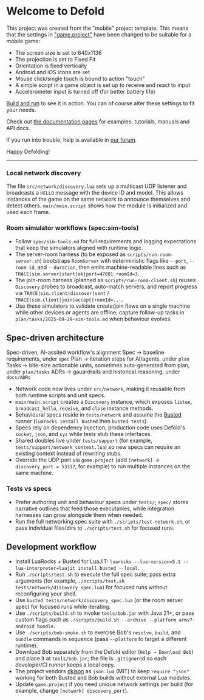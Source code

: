 # Welcome to Defold

This project was created from the "mobile" project template. This means that the settings in ["game.project"](defold://open?path=/game.project) have been changed to be suitable for a mobile game:

- The screen size is set to 640x1136
- The projection is set to Fixed Fit
- Orientation is fixed vertically
- Android and iOS icons are set
- Mouse click/single touch is bound to action "touch"
- A simple script in a game object is set up to receive and react to input
- Accelerometer input is turned off (for better battery life)

[Build and run](defold://build) to see it in action. You can of course alter these settings to fit your needs.

Check out [the documentation pages](https://defold.com/learn) for examples, tutorials, manuals and API docs.

If you run into trouble, help is available in [our forum](https://forum.defold.com).

Happy Defolding!

---

### Local network discovery

The file `src/network/discovery.lua` sets up a multicast UDP listener and broadcasts a `HELLO` message with the device ID and model. This allows instances of the game on the same network to announce themselves and detect others. `main/main.script` shows how the module is initialized and used each frame.

### Room simulator workflows (spec:sim-tools)

- Follow `spec/sim-tools.md` for full requirements and logging expectations that keep the simulators aligned with runtime logic.
- The server-room harness (to be exposed as `scripts/run-room-server.sh`) bootstraps `RoomServer` with deterministic flags like `--port`, `--room-id`, and `--duration`, then emits machine-readable lines such as `TRACE|sim.server|start|ok|port=47001 roomId=3`.
- The join-room harness (planned as `scripts/run-room-client.sh`) reuses `Discovery` probes to broadcast, auto-match servers, and report progress via `TRACE|sim.client|discover|sent` / `TRACE|sim.client|join|accept|roomId=...`.
- Use these simulators to validate create/join flows on a single machine while other devices or agents are offline; capture follow-up tasks in `plan/tasks/2025-09-29-sim-tools.md` when behaviour evolves.

## Spec-driven architecture

Spec-driven, AI-assited workflow's alignment
Spec -> baseline requirements, under `spec`
Plan -> iteration steps for AI/agents, under `plan`
Tasks -> bite-size actionable units, sometimes auto-generated from plan, under `plan/tasks`
ADRs -> gauardrails and historical reasoning, under `docs/ADRs`

- Network code now lives under `src/network`, making it reusable from both runtime scripts and unit specs.
- `main/main.script` creates a `Discovery` instance, which exposes `listen`, `broadcast_hello`, `receive`, and `close` instance methods.
- Behavioural specs reside in `tests/network` and assume the [Busted](https://lunarmodules.github.io/busted/) runner (`luarocks install busted` then `busted tests`).
- Specs rely on dependency injection; production code uses Defold's `socket`, `json`, and `sys` while tests stub these interfaces.
- Shared doubles live under `tests/support` (for example, `tests/support/network_context.lua`) so new specs can require an existing context instead of rewriting stubs.
- Override the UDP port via `game.project` (add `[network]` → `discovery_port = 53317`, for example) to run multiple instances on the same machine.

### Tests vs specs

- Prefer authoring unit and behaviour specs under `tests/`; `spec/` stores narrative outlines that feed those executables, while integration harnesses can grow alongside them when needed.
- Run the full networking spec suite with `./scripts/test-network.sh`, or pass individual files/dirs to `./scripts/test.sh` for focused runs.

## Development workflow

- Install LuaRocks + Busted for LuaJIT: `luarocks --lua-version=5.1 --lua-interpreter=luajit install busted --local`.
- Run `./scripts/test.sh` to execute the full spec suite; pass extra arguments (for example, `./scripts/test.sh tests/network/discovery_spec.lua`) for focused runs without reconfiguring your shell.
- Use `busted tests/network/discovery_spec.lua` (or the room server spec) for focused runs while iterating.
- Use `./scripts/build.sh` to invoke `tools/bob.jar` with Java 21+, or pass custom flags such as `./scripts/build.sh --archive --platform armv7-android bundle`.
- Use `./scripts/bob-smoke.sh` to exercise Bob's `resolve`, `build`, and `bundle` commands in sequence (pass `--platform` to target a different runtime).
- Download Bob separately from the Defold editor (`Help → Download Bob`) and place it at `tools/bob.jar`; the file is `.gitignore`d so each developer/CI runner keeps a local copy.
- The project vendors [dkjson](https://github.com/LuaDist/dkjson) as `json.lua` (MIT) to keep `require "json"` working for both Busted and Bob builds without external Lua modules.
- Update `game.project` if you need unique network settings per build (for example, change `[network] discovery_port`).
